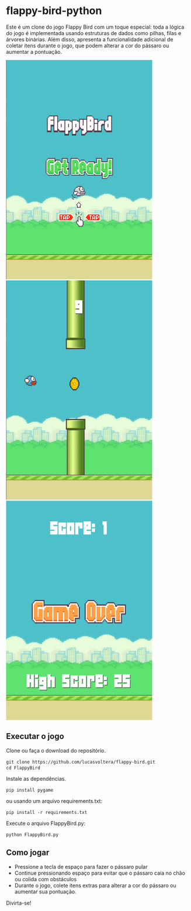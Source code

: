 # flappy-bird-python

Este é um clone do jogo Flappy Bird com um toque especial: toda a lógica do jogo é implementada usando estruturas de dados como pilhas, filas e árvores binárias. Além disso, apresenta a funcionalidade adicional de coletar itens durante o jogo, que podem alterar a cor do pássaro ou aumentar a pontuação.

<img src="img/homepage.png" alt="HomePage" width="400" height="600">

<img src="img/power.png" alt="HomePage" width="400" height="600">

<img src="img/score.png" alt="HomePage" width="400" height="600">



## Executar o jogo

Clone ou faça o download do repositório.

```
git clone https://github.com/lucasvoltera/flappy-bird.git
cd FlappyBird
```

Instale as dependências.


```
pip install pygame
```


ou usando um arquivo requirements.txt:

```
pip install -r requirements.txt

```

Execute o arquivo FlappyBird.py:

```
python FlappyBird.py
```

## Como jogar

* Pressione a tecla de espaço para fazer o pássaro pular
* Continue pressionando espaço para evitar que o pássaro caia no chão ou colida com obstáculos
* Durante o jogo, colete itens extras para alterar a cor do pássaro ou aumentar sua pontuação.

Divirta-se!